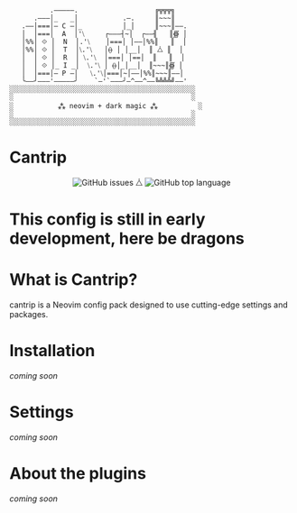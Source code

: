 ```
          .―――――.                   ╔╦╦╦╗
      .―――│_   _│           .―.     ║~~~║
   .――│===│― C ―│_          │_│     ║~~~║――.
   │  │===│  A  │'⧹     ┌―――┤~│  ┌――╢   ║∰ │
   │%%│ ⟐ │  N  │.'⧹    │===│ │――│%%║   ║  │
   │%%│ ⟐ │  T  │⧹.'⧹   │⦑⦒ │ │__│  ║ ⧊ ║  │
   │  │ ⟐ │  R  │ ⧹.'⧹  │===│ │==│  ║   ║  │
   │  │ ⟐ │_ I _│  ⧹.'⧹ │ ⦑⦒│_│__│  ║~~~║∰ │
   │  │===│― P ―│   ⧹.'⧹│===│~│――│%%║~~~║――│
   ╰――╯―――'―――――╯    `―'`―――╯―^――^――╚╩╩╩╝――'
░░░░░░░░░░░░░░░░░░░░░░░░░░░░░░░░░░░░░░░░░░░░░░
░                                            ░
░           ⁂ neovim + dark magic ⁂          ░
░                                            ░
░░░░░░░░░░░░░░░░░░░░░░░░░░░░░░░░░░░░░░░░░░░░░░
```

# Cantrip

<div align="center">

![GitHub issues](https://img.shields.io/github/issues-raw/wuz/cantrip) ⧊ ![GitHub top language](https://img.shields.io/github/languages/top/wuz/cantrip)

</div>

# This config is still in early development, here be dragons

# What is Cantrip?

cantrip is a Neovim config pack designed to use cutting-edge settings and packages.

# Installation

_coming soon_

# Settings

_coming soon_

# About the plugins

_coming soon_
